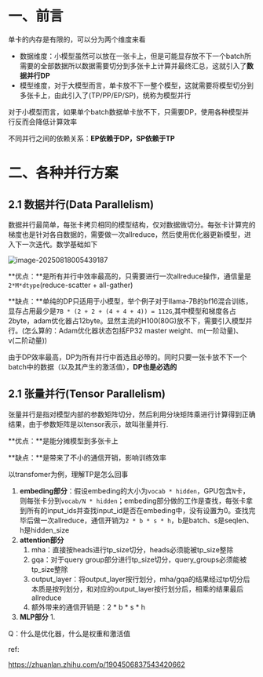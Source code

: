 # 一、前言

单卡的内存是有限的，可以分为两个维度来看

* 数据维度：小模型虽然可以放在一张卡上，但是可能显存放不下一个batch所需要的全部数据所以数据需要切分到多张卡上计算并最终汇总，这就引入了**数据并行DP**
* 模型维度，对于大模型而言，单卡放不下一整个模型，这就需要将模型切分到多张卡上，由此引入了(TP/PP/EP/SP)，统称为模型并行

对于小模型而言，如果单个batch数据单卡放不下，只需要DP，使用各种模型并行反而会降低计算效率

不同并行之间的依赖关系：**EP依赖于DP，SP依赖于TP**  



# 二、各种并行方案

## 2.1 数据并行(Data Parallelism)

数据并行最简单，每张卡拷贝相同的模型结构，仅对数据做切分。每张卡计算完的梯度也是针对各自数据的，需要做一次allreduce，然后使用优化器更新模型，进入下一次迭代。数学基础如下

![image-20250818005439187](C:\Users\Qufanhua\AppData\Roaming\Typora\typora-user-images\image-20250818005439187.png)

**优点：**是所有并行中效率最高的，只需要进行一次allreduce操作，通信量是`2*M*dtype`(reduce-scatter + all-gather)

**缺点：**单纯的DP只适用于小模型，举个例子对于llama-7B的bf16混合训练，显存占用最少是`7B * (2 + 2 + (4 + 4 + 4)) = 112G`,其中模型和梯度各占2byte，adam优化器占12byte。显然主流的H100(80G)放不下，需要引入模型并行。(怎么算的：Adam优化器状态包括FP32 master weight、m(一阶动量)、v(二阶动量))

由于DP效率最高，DP为所有并行中首选且必带的。同时只要一张卡放不下一个batch中的数据（以及其产生的激活值），**DP也是必选的**

## 2.1  张量并行(Tensor Parallelism)

张量并行是指对模型内部的参数矩阵切分，然后利用分块矩阵乘进行计算得到正确结果，由于参数矩阵是以tensor表示，故叫张量并行.

**优点：**是能分摊模型到多张卡上

**缺点：**是带来了不小的通信开销，影响训练效率

以transfomer为例，理解TP是怎么回事

1. **embeding部分**：假设embeding的大小为`vocab * hidden`，GPU包含`N`卡，则每张卡分到`vocab/N * hidden`；embeding部分做的工作是查找，每张卡拿到所有的input_ids并查找input_id是否在embeding中，没有设置为0。查找完毕后做一次allreduce，通信开销为`2 * b * s * h`，b是batch、s是seqlen、h是hidden_size
2. **attention部分**
   1. mha：直接按heads进行tp_size切分，heads必须能被tp_size整除
   2. gqa：对于query group部分进行tp_size切分，query_groups必须能被tp_size整除
   3. output_layer：将output_layer按行划分，mha/gqa的结果经过tp切分后本质是按列划分，和对应的output_layer按行划分后，相乘的结果最后allreduce
   4. 额外带来的通信开销是：2 * b * s * h
3. **MLP部分**
   1. 



Q：什么是优化器，什么是权重和激活值























ref: 

https://zhuanlan.zhihu.com/p/1904506837543420662